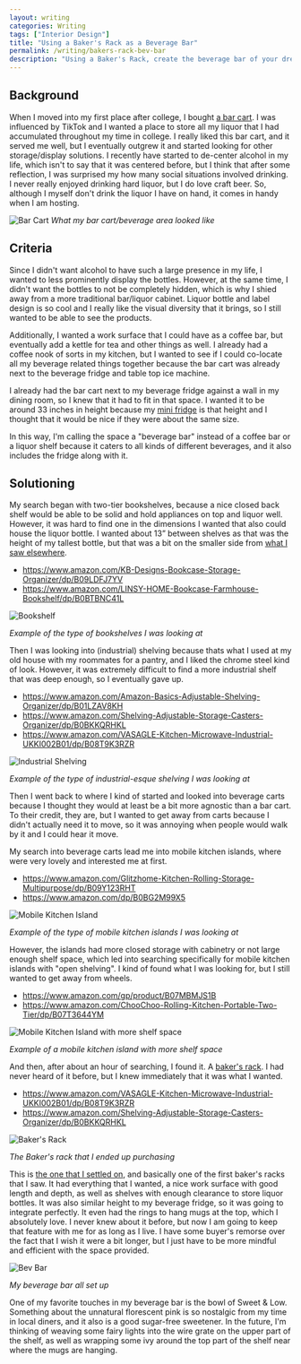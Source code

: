 ```yaml
---
layout: writing
categories: Writing
tags: ["Interior Design"]
title: "Using a Baker's Rack as a Beverage Bar"
permalink: /writing/bakers-rack-bev-bar
description: "Using a Baker's Rack, create the beverage bar of your dreams: serve up coffee or cocktails from a stylish work surface/storage solution."
---
```


## Background
When I moved into my first place after college, I bought [a bar cart](https://www.amazon.com/gp/product/B07XYNJCPV). I was influenced by TikTok and I wanted a place to store all my liquor that I had accumulated throughout my time in college. I really liked this bar cart, and it served me well, but I eventually outgrew it and started looking for other storage/display solutions. I recently have started to de-center alcohol in my life, which isn't to say that it was centered before, but I think that after some reflection, I was surprised my how many social situations involved drinking. I never really enjoyed drinking hard liquor, but I do love craft beer. So, although I myself don't drink the liquor I have on hand, it comes in handy when I am hosting.

![Bar Cart](https://res.cloudinary.com/dvqeiswvr/image/upload/v1692398486/bar-cart.jpg)
_What my bar cart/beverage area looked like_

## Criteria
Since I didn't want alcohol to have such a large presence in my life, I wanted to less prominently display the bottles. However, at the same time, I didn't want the bottles to not be completely hidden, which is why I shied away from a more traditional bar/liquor cabinet. Liquor bottle and label design is so cool and I really like the visual diversity that it brings, so I still wanted to be able to see the products.

Additionally, I wanted a work surface that I could have as a coffee bar, but eventually add a kettle for tea and other things as well. I already had a coffee nook of sorts  in my kitchen, but I wanted to see if I could co-locate all my beverage related things together because the bar cart was already next to the beverage fridge and table top ice machine.

I already had the bar cart next to my beverage fridge against a wall in my dining room, so I knew that it had to fit in that space. I wanted it to be around 33 inches in height because my [mini fridge](https://www.amazon.com/gp/product/B08LY66PG4) is that height and I thought that it would be nice if they were about the same size.

In this way, I'm calling the space a "beverage bar" instead of a coffee bar or a liquor shelf because it caters to all kinds of different beverages, and it also includes the fridge along with it.

## Solutioning
My search began with two-tier bookshelves, because a nice closed back shelf would be able to be solid and hold appliances on top and liquor well. However, it was hard to find one in the dimensions I wanted that also could house the liquor bottle. I wanted about 13” between shelves as that was the height of my tallest bottle, but that was a bit on the smaller side from [what I saw elsewhere](https://www.reddit.com/r/cocktails/comments/vgum5n/bottle_height_for_liquor_cabinet).
* <https://www.amazon.com/KB-Designs-Bookcase-Storage-Organizer/dp/B09LDFJ7YV>
* <https://www.amazon.com/LINSY-HOME-Bookcase-Farmhouse-Bookshelf/dp/B0BTBNC41L>

![Bookshelf](https://m.media-amazon.com/images/I/81Goyb1ADTL.__AC_SX300_SY300_QL70_FMwebp_.jpg)

_Example of the type of bookshelves I was looking at_

Then I was looking into (industrial) shelving because thats what I used at my old house with my roommates for a pantry, and I liked the chrome steel kind of look. However, it was extremely difficult to find a more industrial shelf that was deep enough, so I eventually gave up.
* <https://www.amazon.com/Amazon-Basics-Adjustable-Shelving-Organizer/dp/B01LZAV8KH>
* <https://www.amazon.com/Shelving-Adjustable-Storage-Casters-Organizer/dp/B0BKKQRHKL>
* <https://www.amazon.com/VASAGLE-Kitchen-Microwave-Industrial-UKKI002B01/dp/B08T9K3RZR>

![Industrial Shelving](https://m.media-amazon.com/images/I/71oMS5c+tlL._AC_SY300_SX300_.jpg)

_Example of the type of industrial-esque shelving I was looking at_

Then I went back to where I kind of started and looked into beverage carts because I thought they would at least be a bit more agnostic than a bar cart. To their credit, they are, but I wanted to get away from carts because I didn't actually need it to move, so it was annoying when people would walk by it and I could hear it move. 

My search into beverage carts lead me into mobile kitchen islands, where were very lovely and interested me at first.
* <https://www.amazon.com/Glitzhome-Kitchen-Rolling-Storage-Multipurpose/dp/B09Y123RHT>
* <https://www.amazon.com/dp/B0BG2M99X5>

![Mobile Kitchen Island](https://m.media-amazon.com/images/I/81YK9GIYuDL._AC_SX679_.jpg)

_Example of the type of mobile kitchen islands I was looking at_

However, the islands had more closed storage with cabinetry or not large enough shelf space, which led into searching specifically for mobile kitchen islands with "open shelving". I kind of found what I was looking for, but I still wanted to get away from wheels.
* <https://www.amazon.com/gp/product/B07MBMJS1B>
* <https://www.amazon.com/ChooChoo-Rolling-Kitchen-Portable-Two-Tier/dp/B07T3644YM>

![Mobile Kitchen Island with more shelf space](https://m.media-amazon.com/images/I/71GZV+GAyDL._AC_SX679_.jpg)

_Example of a mobile kitchen island with more shelf space_

And then, after about an hour of searching, I found it. A [baker's rack](https://www.wayfair.com/sca/ideas-and-advice/guides/what-is-a-bakers-rack-do-you-need-one-T21409). I had never heard of it before, but I knew immediately that it was what I wanted. 
* <https://www.amazon.com/VASAGLE-Kitchen-Microwave-Industrial-UKKI002B01/dp/B08T9K3RZR>
* <https://www.amazon.com/Shelving-Adjustable-Storage-Casters-Organizer/dp/B0BKKQRHKL>

![Baker's Rack](https://m.media-amazon.com/images/I/71jGjRfQMDL.__AC_SX300_SY300_QL70_FMwebp_.jpg)

_The Baker's rack that I ended up purchasing_

This is [the one that I settled on](https://www.amazon.com/dp/B07VLY8SR5), and basically one of the first baker's racks that I saw. It had everything that I wanted, a nice work surface with good length and depth, as well as shelves with enough clearance to store liquor bottles. It was also similar height to my beverage fridge, so it was going to integrate perfectly. It even had the rings to hang mugs at the top, which I absolutely love. I never knew about it before, but now I am going to keep that feature with me for as long as I live. I have some buyer's remorse over the fact that I wish it were a bit longer, but I just have to be more mindful and efficient with the space provided.

![Bev Bar](https://res.cloudinary.com/dvqeiswvr/image/upload/v1692447934/bev-bar.jpg)

_My beverage bar all set up_

One of my favorite touches in my beverage bar is the bowl of Sweet & Low. Something about the unnatural florescent pink is so nostalgic from my time in local diners, and it also is a good sugar-free sweetener. In the future, I'm thinking of weaving some fairy lights into the wire grate on the upper part of the shelf, as well as wrapping some ivy around the top part of the shelf near where the mugs are hanging.